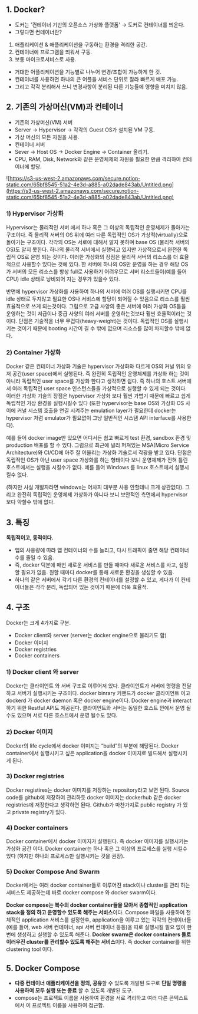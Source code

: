 ## 1. Docker?

- 도커는 '컨테이너 기반의 오픈소스 가상화 플랫폼'
→ 도커로 컨테이너를 띄운다.
- 그렇다면 컨테이너란?
1. 애플리케이션 & 애플리케이션을 구동하는 환경을 격리한 공간.
2. 컨테이너에 프로그램을 띄워서 구동.
3. 보통 마이크로서비스로 사용.
- 거대한 어플리케이션을 기능별로 나누어 변경/조합이 가능하게 한 것.
- 컨테이너를 사용하면 하나의 큰 어플을 서비스 단위로 잘라 빠르게 배포 가능.
- 그리고 각각 분리해서 쓰니 변경사항이 분리된 다른 기능들에 영향을 미치지 않음.

## 2. 기존의 가상머신(VM)과 컨테이너

- 기존의 가상머신(VM) 서버
- Server → Hypervisor → 각각의 Guest OS가 설치된 VM 구동.
- 가상 머신의 모든 자원을 사용.
- 컨테이너 서버
- Sever → Host OS → Docker Engine → Container 올리기.
- CPU, RAM, Disk, Network와 같은 운영체제의 자원을 필요한 만큼 격리하여 컨테이너에 할당.

![https://s3-us-west-2.amazonaws.com/secure.notion-static.com/65bf8545-51a2-4e3d-a885-a02dade843ab/Untitled.png](https://s3-us-west-2.amazonaws.com/secure.notion-static.com/65bf8545-51a2-4e3d-a885-a02dade843ab/Untitled.png)

### 1) Hypervisor 가상화

 Hypervisor는 물리적인 서버 에서 하나 혹은 그 이상의 독립적인 운영체제가 돌아가는 구조이다. 즉 물리적 서버의 OS 위에 여러 다른 독립적인 OS가 가상적(virtually)으로 돌아가는 구조이다. 각각의 OS는 서로에 대해서 알지 못하며 base OS (물리적 서버의 OS)도 알지 못한다. 하나의 물리적 서버에서 실행되고 있지만 가상적으로서 완전한 독립적 OS로 운영 되는 것이다. 이러한 가상화의 장점은 물리적 서버의 리소스를 더 효율적으로 사용할수 있다는 것에 있다. 한 서버에 하나의 OS만 운영을 하는 경우 해당 OS가 서버의 모든 리소스를 항상 full로 사용하기 어려우므로 서버 리소드들이(예를 들어 CPU) idle 상태로 낭비되어 지는 경우가 있을수 있다. 

반면에 hypervisor 가상화를 사용하여 하나의 서버에 여러 OS를 실행시키면 CPU를 idle 상태로 두지않고 필요한 OS나 서비스에 할당이 되어질 수 있음으로 리소스를 훨씬 효율적으로 쓰게 되는것이다. 그럼으로 고급 사양의 좋은 서버에 여러 가상화 OS들을 운영하는 것이 저급이나 중급 사양의 여러 서버를 운영하는것보다 훨씬 효율적이라는 것이다. 단점은 기술적을 너무 무겁다(heavy-weight)는 것이다. 독립적인 OS를 실행시키는 것이기 때문에 booting 시간이 길 수 밖에 없으며 리소스를 많이 차지할수 밖에 없다.

### 2) Container 가상화

 Docker 같은 컨테이너 가상화 기술은 hypervisor 가상화와 다르게 OS의 커널 위의 유저 공간(user space)에서 실행된다. 즉 완전히 독립적인 운영체제를 가상화 하는 것이 아니라 독립적인 user space를 가상화 한다고 생각하면 쉽다. 즉 하나의 호스트 서버에서 여러 독립적인 user space 인스턴스들을 가상적으로 실행할 수 있게 되는 것이다. 이러한 가상화 기술의 장점은 hypervisor 가상화 보다 훨씬 가볍기 때문에 빠르고 쉽게 독립적인 가상 환경을 실행시킬수 있다 (또한 hypervisor는 base OS와 가상화 OS 사이에 커널 시스템 호출을 연결 시켜주는 emulation layer가 필요한데 docker는 hypervisor 처럼 emulator가 필요없이 그냥 일반적인 시스템 API interface를 사용한다). 

예를 들어 docker image만 있으면 어디서든 쉽고 빠르게 test 환경, sandbox 환경 및 production 배포를 할 수 있다. 그럼으로 최근에 널리 퍼져있는 MSA(Micro Service Architecture)와 CI/CD에 아주 잘 어울리는 가상화 기술로서 각광을 받고 있다. 단점은 독립적인 OS가 아닌 user space 가상화를 하는 형태이다 보니 운영체제가 전혀 틀린 호스트에서는 실행을 시킬수가 없다. 예를 들어 Windows 를 linux 호스트에서 실행시킬수 없다.

(하지만 사실 개발자라면 windows는 어차피 대부분 사용 안할테니 크게 상관없다). 그리고 완전히 독립적인 운영체제 가상화가 아니다 보니 보안적인 측면에서 hypervisor 보다 약할수 밖에 없다.

## 3. 특징

**독립적이고, 동적이다.**

- 앱의 사용량에 따라 앱 컨테이너의 수를 늘리고, 다시 트래픽이 줄면 해당 컨테이너 수를 줄일 수 있음.
- 즉, docker 덕분에 매번 새로운 서비스를 만들 때마다 새로운 서비스를 사고, 설정할 필요가 없음. 원할 때마다 docker를 통해 새로운 환경을 생성할 수 있음.
- 하나의 같은 서버에서 각기 다른 환경의 컨테이너를 설정할 수 있고, 게다가 이 컨테이너들은 각각 분리, 독립되어 있는 것이기 때문에 더욱 효율적.

## 4. 구조

Docker는 크게 4가지로 구분.

- Docker client와 server (server는 docker engine으로 불리기도 함)
- Docker 이미지
- Docker registries
- Docker containers

### 1) Docker client 와 server

Docker는 클라이언트 와 서버 구조로 이루어저 있다. 클라이언트가 서버에 명령을 전달하고 서버가 실행시키는 구조이다. docker binrary 커맨드가 docker 클라이언트 이고 dockerd 가 docker daemon 혹은 docker engine이다. Docker engine과 interact하기 위한 Restful API도 제공된다. 클라이언트와 서버는 동일한 호스트 안에서 운영 될수도 있으며 서로 다른 호스트에서 운영 될수도 있다.

### 2) Docker 이미지

Docker의 life cycle에서 docker 이미지는 “build”의 부분에 해당된다. Docker container에서 실행시키고 싶은 application을 docker 이미지로 빌드해서 실행시키게 된다.

### 3) Docker registries

Docker registires는 docker 이미지를 저장하는 repository라고 보면 된다. Source code를 github에 저장하여 관리하듯 docker 이미지는 dockerhub 같은 docker registries에 저장한다고 생각하면 된다. Github가 마찬가지로 public registry 가 있고 private registry가 있다.

### 4) Docker containers

Docker container에서 docker 이미지가 실행된다. 즉 docker 이미지를 실행시키는 가상화 공간 이다. Docker container는 하나 혹은 그 이상의 프로세스를 실행 시킬수 있다 (하지만 하나의 프로세스만 실행시키는 것을 권장).

### 5) Docker Compose And Swarm

Docker에서는 여러 docker container들로 이루어진 stack이나 cluster를 관리 하는 서비스도 제공하는데 바로 docker compose 와 docker swarm이다.

**Docker compose는 복수의 docker container들을 모아서 종합적인 application stack을 정의 하고 운영할수 있도록 해주는 서비스**이다. Compose 파일을 사용하여 전체적인 application 서비스를 설정한후, application을 이루고 있는 각각의 컨테이너들 (예를 들어, web 서버 컨테이너, api 서버 컨테이너 등등)을 따로 실행시킬 필요 없이 한번에 생성하고 실행할 수 있도록 해준다. **Docker swarm은 docker containers 들로 이러우진 cluster를 관리할수 있도록 해주는 서비스**이다. 즉 docker container를 위한 clustering tool 이다.

## 5. Docker Compose

- **다중 컨테이너 애플리케이션을 정의, 공유**할 수 있도록 개발된 도구로 **단일 명령을 사용하여 모두 실행 또는 종료** 할 수 있도록 개발된 도구.
- compose는 프로젝트 이름을 사용하여 환경을 서로 격리하고 여러 다른 콘텍스트에서 이 프로젝트 이름을 사용하여 접근함.

